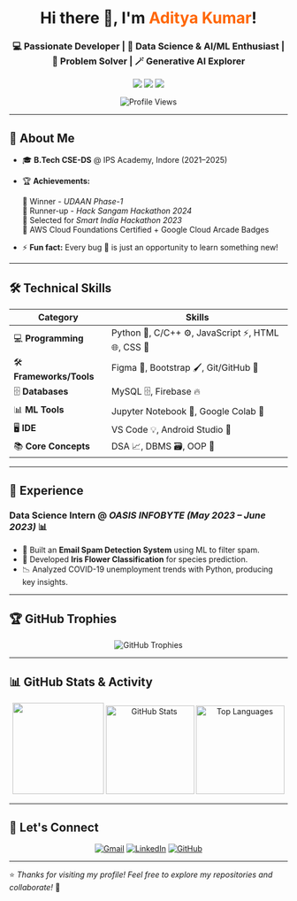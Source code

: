 <!-- Profile Banner -->
<h1 align="center">Hi there 👋, I'm <span style="color:#ff6600;">Aditya Kumar</span>!</h1>
<h3 align="center">💻 Passionate Developer | 🤖 Data Science & AI/ML Enthusiast | 🧩 Problem Solver |  🪄 Generative AI Explorer</h3>

<p align="center">
  <a href="mailto:aditya20041222@gmail.com"><img src="https://img.shields.io/badge/Email-D14836?style=for-the-badge&logo=gmail&logoColor=white"></a>
  <a href="https://www.linkedin.com/in/adityakumar304"><img src="https://img.shields.io/badge/LinkedIn-0077B5?style=for-the-badge&logo=linkedin&logoColor=white"></a>
  <a href="https://github.com/Adityakumar-304"><img src="https://img.shields.io/badge/GitHub-181717?style=for-the-badge&logo=github&logoColor=white"></a>
</p>

<p align="center">
  <img src="https://komarev.com/ghpvc/?username=Adityakumar-304&label=Profile%20Views&color=ff6600&style=flat" alt="Profile Views" />
</p>

---

## 🚀 About Me  

- 🎓 **B.Tech CSE-DS** @ IPS Academy, Indore (2021–2025)    
   
- 🏆 **Achievements:**

  🥇 Winner - *UDAAN Phase-1*  
  🥈 Runner-up - *Hack Sangam Hackathon 2024*  
  🎯 Selected for *Smart India Hackathon 2023*  
  📜 AWS Cloud Foundations Certified + Google Cloud Arcade Badges  
- ⚡ **Fun fact:** Every bug 🐛 is just an opportunity to learn something new!  

---

## 🛠️ Technical Skills  

| **Category**           | **Skills** |
|------------------------|------------|
| 💻 **Programming**     | Python 🐍, C/C++ ⚙, JavaScript ⚡, HTML 🌐, CSS 🎨 |
| 🛠 **Frameworks/Tools** | Figma 🎨, Bootstrap 🖌, Git/GitHub 🐙 |
| 🗄 **Databases**        | MySQL 🗄, Firebase 🔥 |
| 📊 **ML Tools**         | Jupyter Notebook 📓, Google Colab 📡 |
| 🖥 **IDE**              | VS Code 💡, Android Studio 📱 |
| 📚 **Core Concepts**    | DSA 📈, DBMS 🗃, OOP 🔄 |

---

## 💼 Experience  

### **Data Science Intern** @ *OASIS INFOBYTE* *(May 2023 – June 2023)* 📊  
- 📧 Built an **Email Spam Detection System** using ML to filter spam.  
- 🌸 Developed **Iris Flower Classification** for species prediction.  
- 📉 Analyzed COVID-19 unemployment trends with Python, producing key insights.  

---

## 🏆 GitHub Trophies  

<p align="center">
  <img src="https://github-profile-trophy.vercel.app/?username=Adityakumar-304&theme=radical&no-frame=true&margin-w=10&row=1" alt="GitHub Trophies" />
</p>

---

## 📊 GitHub Stats & Activity  

<p align="center">
    <img src="https://github-readme-streak-stats.herokuapp.com?user=Adityakumar-304&theme=tokyonight&hide_border=false" height="165" />
  <img src="https://github-readme-stats.vercel.app/api?username=Adityakumar-304&show_icons=true&count_private=true&theme=radical" alt="GitHub Stats" height="160" />
  <img src="https://github-readme-stats.vercel.app/api/top-langs/?username=Adityakumar-304&layout=compact&theme=radical" alt="Top Languages" height="160" />
</p>

---

## 🤝 Let's Connect  

<p align="center">
  <a href="mailto:aditya20041222@gmail.com"><img src="https://img.icons8.com/color/48/000000/gmail-new.png" alt="Gmail"></a>
  <a href="https://www.linkedin.com/in/adityakumar304"><img src="https://img.icons8.com/color/48/000000/linkedin.png" alt="LinkedIn"></a>
  <a href="https://github.com/Adityakumar-304"><img src="https://img.icons8.com/glyph-neue/48/ffffff/github.png" alt="GitHub"></a>
</p>

---

⭐ *Thanks for visiting my profile! Feel free to explore my repositories and collaborate!* 🚀  
